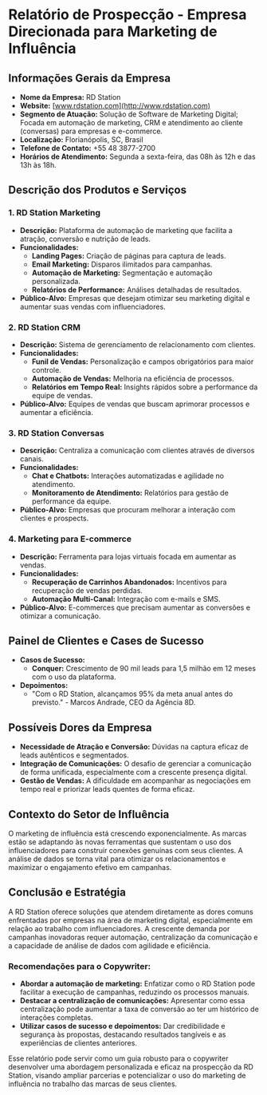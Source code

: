 # Relatório de Prospecção - Empresa Direcionada para Marketing de Influência

## Informações Gerais da Empresa
- **Nome da Empresa:** RD Station
- **Website:** [www.rdstation.com](http://www.rdstation.com)
- **Segmento de Atuação:** Solução de Software de Marketing Digital; Focada em automação de marketing, CRM e atendimento ao cliente (conversas) para empresas e e-commerce.
- **Localização:** Florianópolis, SC, Brasil
- **Telefone de Contato:** +55 48 3877-2700
- **Horários de Atendimento:** Segunda a sexta-feira, das 08h às 12h e das 13h às 18h.

## Descrição dos Produtos e Serviços
### 1. RD Station Marketing
- **Descrição:** Plataforma de automação de marketing que facilita a atração, conversão e nutrição de leads.
- **Funcionalidades:**
  - **Landing Pages:** Criação de páginas para captura de leads.
  - **Email Marketing:** Disparos ilimitados para campanhas.
  - **Automação de Marketing:** Segmentação e automação personalizada.
  - **Relatórios de Performance:** Análises detalhadas de resultados.
- **Público-Alvo:** Empresas que desejam otimizar seu marketing digital e aumentar suas vendas com influenciadores.

### 2. RD Station CRM
- **Descrição:** Sistema de gerenciamento de relacionamento com clientes.
- **Funcionalidades:**
  - **Funil de Vendas:** Personalização e campos obrigatórios para maior controle.
  - **Automação de Vendas:** Melhoria na eficiência de processos.
  - **Relatórios em Tempo Real:** Insights rápidos sobre a performance da equipe de vendas.
- **Público-Alvo:** Equipes de vendas que buscam aprimorar processos e aumentar a eficiência.

### 3. RD Station Conversas
- **Descrição:** Centraliza a comunicação com clientes através de diversos canais.
- **Funcionalidades:**
  - **Chat e Chatbots:** Interações automatizadas e agilidade no atendimento.
  - **Monitoramento de Atendimento:** Relatórios para gestão de performance da equipe.
- **Público-Alvo:** Empresas que procuram melhorar a interação com clientes e prospects.

### 4. Marketing para E-commerce
- **Descrição:** Ferramenta para lojas virtuais focada em aumentar as vendas.
- **Funcionalidades:**
  - **Recuperação de Carrinhos Abandonados:** Incentivos para recuperação de vendas perdidas.
  - **Automação Multi-Canal:** Integração com e-mails e SMS.
- **Público-Alvo:** E-commerces que precisam aumentar as conversões e otimizar a comunicação.

## Painel de Clientes e Cases de Sucesso
- **Casos de Sucesso:**
  - **Conquer:** Crescimento de 90 mil leads para 1,5 milhão em 12 meses com o uso da plataforma.
- **Depoimentos:**
  - "Com o RD Station, alcançamos 95% da meta anual antes do previsto." - Marcos Andrade, CEO da Agência 8D.

## Possíveis Dores da Empresa
- **Necessidade de Atração e Conversão:** Dúvidas na captura eficaz de leads autênticos e segmentados.
- **Integração de Comunicações:** O desafio de gerenciar a comunicação de forma unificada, especialmente com a crescente presença digital.
- **Gestão de Vendas:** A dificuldade em acompanhar as negociações em tempo real e priorizar leads quentes de forma eficaz.

## Contexto do Setor de Influência
O marketing de influência está crescendo exponencialmente. As marcas estão se adaptando às novas ferramentas que sustentam o uso dos influenciadores para construir conexões genuínas com seus clientes. A análise de dados se torna vital para otimizar os relacionamentos e maximizar o engajamento efetivo em campanhas.

## Conclusão e Estratégia
A RD Station oferece soluções que atendem diretamente as dores comuns enfrentadas por empresas na área de marketing digital, especialmente em relação ao trabalho com influenciadores. A crescente demanda por campanhas inovadoras requer automação, centralização da comunicação e a capacidade de análise de dados com agilidade e eficiência.

### Recomendações para o Copywriter:
- **Abordar a automação de marketing:** Enfatizar como o RD Station pode facilitar a execução de campanhas, reduzindo os processos manuais.
- **Destacar a centralização de comunicações:** Apresentar como essa centralização pode aumentar a taxa de conversão ao ter um histórico de interações completas.
- **Utilizar casos de sucesso e depoimentos:** Dar credibilidade e segurança às propostas, destacando resultados tangíveis e as experiências de clientes anteriores.

Esse relatório pode servir como um guia robusto para o copywriter desenvolver uma abordagem personalizada e eficaz na prospecção da RD Station, visando ampliar parcerias e potencializar o uso do marketing de influência no trabalho das marcas de seus clientes.